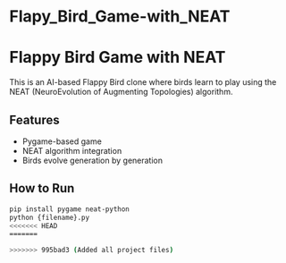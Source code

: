 # Flapy_Bird_Game-with_NEAT

# Flappy Bird Game with NEAT

This is an AI-based Flappy Bird clone where birds learn to play using the NEAT (NeuroEvolution of Augmenting Topologies) algorithm.

## Features
- Pygame-based game
- NEAT algorithm integration
- Birds evolve generation by generation

## How to Run
```bash
pip install pygame neat-python
python {filename}.py
<<<<<<< HEAD
=======

>>>>>>> 995bad3 (Added all project files)
